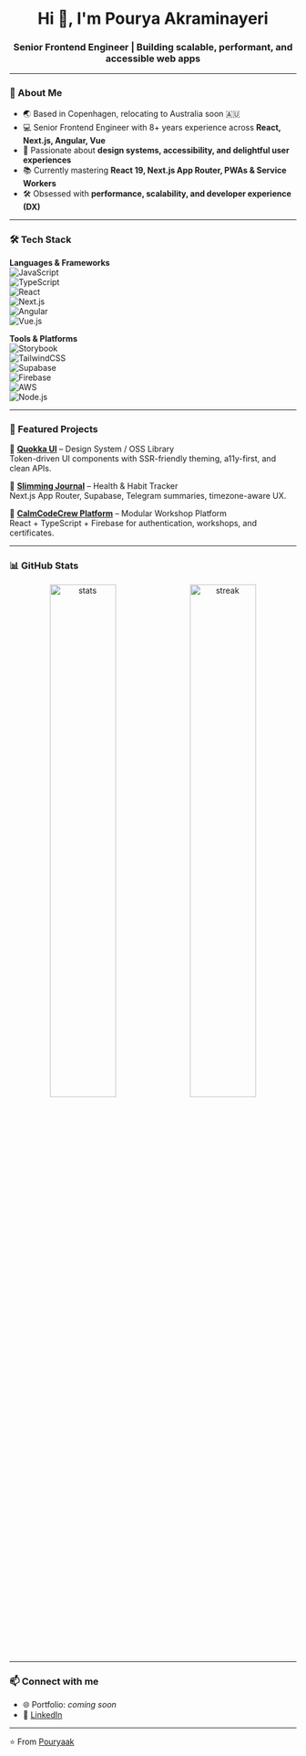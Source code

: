 <h1 align="center">Hi 👋, I'm Pourya Akraminayeri</h1>
<h3 align="center">Senior Frontend Engineer | Building scalable, performant, and accessible web apps</h3>

---

### 🚀 About Me
- 🌏 Based in Copenhagen, relocating to Australia soon 🇦🇺  
- 💻 Senior Frontend Engineer with 8+ years experience across **React, Next.js, Angular, Vue**  
- 🎨 Passionate about **design systems, accessibility, and delightful user experiences**  
- 📚 Currently mastering **React 19, Next.js App Router, PWAs & Service Workers**  
- 🛠️ Obsessed with **performance, scalability, and developer experience (DX)**  

---

### 🛠️ Tech Stack

**Languages & Frameworks**  
![JavaScript](https://img.shields.io/badge/-JavaScript-F7DF1E?logo=javascript&logoColor=black)  
![TypeScript](https://img.shields.io/badge/-TypeScript-3178C6?logo=typescript&logoColor=white)  
![React](https://img.shields.io/badge/-React-61DAFB?logo=react&logoColor=black)  
![Next.js](https://img.shields.io/badge/-Next.js-000000?logo=nextdotjs&logoColor=white)  
![Angular](https://img.shields.io/badge/-Angular-DD0031?logo=angular&logoColor=white)  
![Vue.js](https://img.shields.io/badge/-Vue.js-4FC08D?logo=vue.js&logoColor=white)  

**Tools & Platforms**  
![Storybook](https://img.shields.io/badge/-Storybook-FF4785?logo=storybook&logoColor=white)  
![TailwindCSS](https://img.shields.io/badge/-TailwindCSS-38B2AC?logo=tailwind-css&logoColor=white)  
![Supabase](https://img.shields.io/badge/-Supabase-3ECF8E?logo=supabase&logoColor=white)  
![Firebase](https://img.shields.io/badge/-Firebase-FFCA28?logo=firebase&logoColor=black)  
![AWS](https://img.shields.io/badge/-AWS-232F3E?logo=amazon-aws&logoColor=white)  
![Node.js](https://img.shields.io/badge/-Node.js-339933?logo=node.js&logoColor=white)  

---

### 🌟 Featured Projects

🔹 **[Quokka UI](https://pouryaak.github.io/quokka-ui/?path=/docs/introduction-welcome--docs)** – Design System / OSS Library  
Token-driven UI components with SSR-friendly theming, a11y-first, and clean APIs.  

🔹 **[Slimming Journal](https://github.com/Pouryaak/slimming-journal)** – Health & Habit Tracker  
Next.js App Router, Supabase, Telegram summaries, timezone-aware UX.  

🔹 **[CalmCodeCrew Platform](https://github.com/Pouryaak/CalmCodeCrew-Platform)** – Modular Workshop Platform  
React + TypeScript + Firebase for authentication, workshops, and certificates.  

---

### 📊 GitHub Stats

<p align="center">
  <img src="https://github-readme-stats.vercel.app/api?username=Pouryaak&show_icons=true&theme=radical" alt="stats" width="48%"/>
  <img src="https://github-readme-streak-stats.herokuapp.com/?user=Pouryaak&theme=radical" alt="streak" width="48%"/>
</p>

---

### 📫 Connect with me
- 🌐 Portfolio: *coming soon*  
- 💼 [LinkedIn](https://www.linkedin.com/in/pourya-akrami-nayeri-4230ba10b/)  

---
⭐️ From [Pouryaak](https://github.com/Pouryaak)
